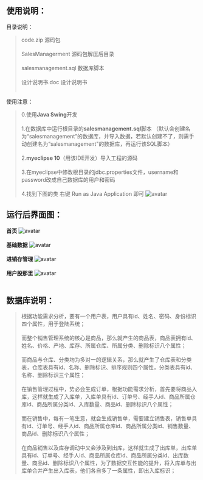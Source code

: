 ## 使用说明：

目录说明：

>code.zip			  源码包
<br /><br />
SalesManagerment	  源码包解压后目录
<br /><br />
salesmanagement.sql  数据库脚本
<br /><br />
设计说明书.doc 	      设计说明书
<br /><br />

使用注意：

>0.使用**Java Swing**开发
<br /><br />
1.在数据库中运行根目录的**salesmanagement.sql**脚本 （默认会创建名为“salesmanagement”的数据库，并导入数据，若默认创建不了，则需手动创建名为“salesmanagement"的数据库，再运行该SQL脚本）
<br /><br />
2.**myeclipse 10**（用该IDE开发）导入工程的源码
<br /><br />
3.在myeclipse中修改根目录的jdbc.properties文件，username和password改成自己数据库的用户和密码
<br /><br />
4.找到下图的类 右键 Run as Java Application 即可
![avatar](https://github.com/1275563227/MarkdownPhotos/blob/master/sale/swing/help.png)

## 运行后界面图：

**首页**
![avatar](https://github.com/1275563227/MarkdownPhotos/blob/master/sale/swing/show1.png)
<br/><br/>
**基础数据**
![avatar](https://github.com/1275563227/MarkdownPhotos/blob/master/sale/swing/show2.png)
<br/><br/>
**进销存管理**
![avatar](https://github.com/1275563227/MarkdownPhotos/blob/master/sale/swing/show3.png)
<br/><br/>
**用户股那里**
![avatar](https://github.com/1275563227/MarkdownPhotos/blob/master/sale/swing/show4.png)
<br/><br/>

## 数据库说明：

>根据功能需求分析，要有一个用户表，用户具有id、姓名、密码、身份标识四个属性，用于登陆系统；
<br /><br />
而整个销售管理系统的核心是商品，那么就产生的商品表，商品表拥有id、姓名、价格、产地、库存、所属仓库、所属分类、删除标识八个属性；
<br /><br />
而商品与仓库、分类均为多对一的逻辑关系，那么就产生了仓库表和分类表，仓库表具有id、名称、删除标识、排序规则四个属性，分类表具有id、名称、删除标识三个属性；
<br /><br />
在销售管理过程中，势必会生成订单，根据功能需求分析，首先要将商品入库，这样就生成了入库单，入库单具有id、订单号、经手人id、商品所属仓库id、商品所属分类id、入库数量、商品id、删除标识八个属性；
<br /><br />
而在销售中，每有一笔生意，就会生成销售单，需要建立销售表，销售单具有id、订单号、经手人id、商品所属仓库id、商品所属分类id、销售数量、商品id、删除标识八个属性；
<br /><br />
在商品销售以及库存调动中又会涉及到出库，这样就生成了出库单，出库单具有id、订单号、经手人id、商品所属仓库id、商品所属分类id、出库数量、商品id、删除标识八个属性，为了数据交互性能的提升，将入库单与出库单合并产生出入库表，他们各自多了一条属性，即出入库标识；
